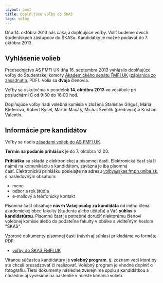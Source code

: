 ```yaml
---
layout: post
title: Doplňujúce voľby do ŠKAS
tags: volby
---
```


Dňa 14. októbra 2013 nás čakajú doplňujúce voľby. Voliť budeme dvoch študentských zástupcov do ŠKASu. Kandidátky je možné podávať do 7. októbra 2013.

## Vyhlásenie volieb&nbsp;

Predsedníctvo AS&nbsp;FMFI UK dňa 16. septembra 2013 vyhlásilo doplňujúce voľby do Študentskej komory [Akademického senátu FMFI UK](http://www.fmph.uniba.sk/index.php?id=118) ([zápisnica zo zasadnutia](http://www.fmph.uniba.sk/fileadmin/user_upload/editors/fakulta/organy/as/predsednictvo/2013-14/zapisnica_PAS_16-09-2013.pdf), PDF). Volia sa **dvaja** členovia.


Voľby sa uskutočnia v pondelok **14. októbra 2013** vo vestibule pri posluchárni C od 9:30 do 16:00 hod.

Doplňujúce voľby riadi volebná komisia&nbsp;v zložení: Stanislav Griguš, Mária Kieferova, Róbert Kysel, Martin Macák, Michal Švehlík (predseda) a Kristián Valentín.


## Informácie pre kandidátov

Voľby sa riadia [zásadami volieb do AS FMFI UK](http://www.fmph.uniba.sk/index.php?id=277).

**Termín na podanie prihlášok** je do 7. októbra 12:00.

**Prihláška** sa skladá z elektronickej a písomnej časti. Elektronická časť slúži najmä na komunikáciu s kandidátom, záväzná je iba písomná časť.&nbsp;Elektronickú prihlášku&nbsp;posielajte&nbsp;na adresu
[volby@skas.fmph.uniba.sk](mailto:volby@skas.fmph.uniba.sk), s nasledovným obsahom:

* meno
* odbor a rok štúdia
* e-mailový a telefonický kontakt

Písomná časť obsahuje&nbsp;**návrh Vašej osoby za kandidáta**&nbsp;od iného člena akademickej obce fakulty (študenta alebo učiteľa) a Váš **súhlas s kandidatúrou**.&nbsp;Písomnú čast je potrebné doručiť niektorému členovi volebnej komisie alebo do podateľne fakulty v obálke s viditeľným heslom "ŠKAS".

Vzorové dokumenty písomnej časti (návrh aj súhlas) prikladáme vo formáte PDF:

* [voľby do ŠKAS FMFI UK](https://docs.google.com/file/d/0B2uXBi4k2UbkUlJmcXE1ZEtlZUU/edit?usp=sharing)

Vítanou súčasťou kandidatúry je&nbsp;**volebný program**, tj. zoznam vecí ktoré by ste chceli presadzovať či realizovať. Volebný program je vhodné doplniť o fotografiu. Tieto dokumenty následne zverejníme spolu s kandidátkou a následne aj vyvesíme na nástenke v mieste konania volieb.

